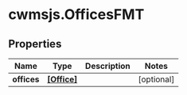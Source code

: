 # cwmsjs.OfficesFMT

## Properties

Name | Type | Description | Notes
------------ | ------------- | ------------- | -------------
**offices** | [**[Office]**](Office.md) |  | [optional] 


